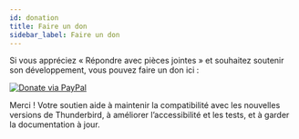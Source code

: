```yaml
---
id: donation
title: Faire un don
sidebar_label: Faire un don
---
```


Si vous appréciez « Répondre avec pièces jointes » et souhaitez soutenir son développement, vous pouvez faire un don ici :

[![Donate via PayPal](/img/paypal-donate-button.png)](https://www.paypal.com/donate/?hosted_button_id=L2NQXHB7FQ5FJ)

Merci ! Votre soutien aide à maintenir la compatibilité avec les nouvelles versions de Thunderbird, à améliorer l’accessibilité et les tests, et à garder la documentation à jour.
